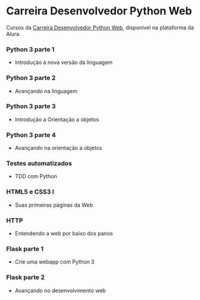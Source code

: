 # Carreira Desenvolvedor Python Web

Cursos da [Carreira Desenvolvedor Python Web](https://www.alura.com.br/carreira-desenvolvimento-python-web), disponível na plataforma da Alura.

### Python 3 parte 1
- Introdução à nova versão da linguagem

### Python 3 parte 2
- Avançando na linguagem

### Python 3 parte 3
- Introdução a Orientação a objetos

### Python 3 parte 4
- Avançando na orientação a objetos

### Testes automatizados
- TDD com Python

### HTML5 e CSS3 I
- Suas primeiras páginas da Web

### HTTP
- Entendendo a web por baixo dos panos

### Flask parte 1
- Crie uma webapp com Python 3

### Flask parte 2
- Avançando no desenvolvimento web



